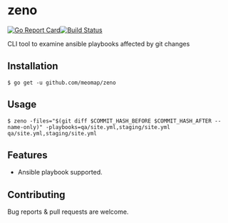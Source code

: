 # zeno
[![Go Report Card](https://goreportcard.com/badge/github.com/meomap/zeno)](https://goreportcard.com/report/github.com/meomap/zeno)[![Build Status](https://travis-ci.org/meomap/zeno.svg?branch=master)](https://travis-ci.org/meomap/zeno)

CLI tool to examine ansible playbooks affected by git changes

## Installation
```
$ go get -u github.com/meomap/zeno
```
## Usage
```
$ zeno -files="$(git diff $COMMIT_HASH_BEFORE $COMMIT_HASH_AFTER --name-only)" -playbooks=qa/site.yml,staging/site.yml
qa/site.yml,staging/site.yml
```
## Features

- Ansible playbook supported.

## Contributing

Bug reports & pull requests are welcome.
